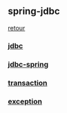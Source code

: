 ## spring-jdbc

[retour](./../index-spring.md)

### [jdbc](./jdbc/readme.md)

### [jdbc-spring](./jdbc/jdbctemplate.md)

### [transaction](./transaction/readme.md)

### [exception](./exceptions.md)
